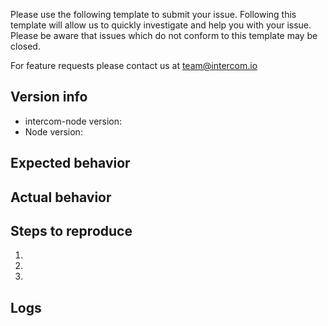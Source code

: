 Please use the following template to submit your issue. Following this template will allow us to quickly investigate and help you with your issue. Please be aware that issues which do not conform to this template may be closed.

For feature requests please contact us at team@intercom.io

## Version info

-   intercom-node version:
-   Node version:

## Expected behavior

## Actual behavior

## Steps to reproduce

1.
2.
3.

## Logs
